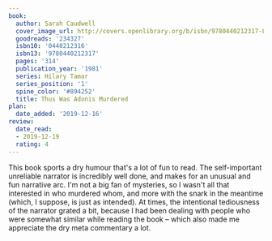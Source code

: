 ```yaml
---
book:
  author: Sarah Caudwell
  cover_image_url: http://covers.openlibrary.org/b/isbn/9780440212317-L.jpg
  goodreads: '234327'
  isbn10: '0440212316'
  isbn13: '9780440212317'
  pages: '314'
  publication_year: '1981'
  series: Hilary Tamar
  series_position: '1'
  spine_color: '#894252'
  title: Thus Was Adonis Murdered
plan:
  date_added: '2019-12-16'
review:
  date_read:
  - 2019-12-19
  rating: 4
---
```


This book sports a dry humour that's a lot of fun to read. The self-important unreliable narrator is incredibly well done, and makes for an unusual and fun narrative arc. I'm not a big fan of mysteries, so I wasn't all that interested in who murdered whom, and more with the snark in the meantime (which, I suppose, is just as intended). At times, the intentional tediousness of the narrator grated a bit, because I had been dealing with people who were somewhat similar while reading the book – which also made me appreciate the dry meta commentary a lot.
